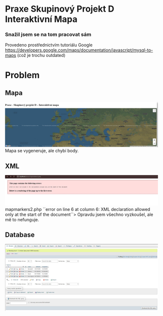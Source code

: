 
# Praxe Skupinový Projekt D Interaktivní Mapa 
### Snažil jsem se na tom pracovat sám

Provedeno prostřednictvím tutoriálu Google https://developers.google.com/maps/documentation/javascript/mysql-to-maps (což je trochu outdated)

# Problem

## Mapa

![](mapa.JPG)
Mapa se vygeneruje, ale chybí body.

## XML
![](error.jpg)
mapmarkers2.php ´´error on line 6 at column 6: XML declaration allowed only at the start of the document´´>
Opravdu jsem všechno vyzkoušel, ale mě to nefunguje.

## Database

![](database.JPG)
